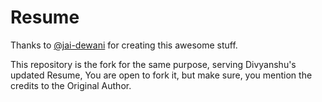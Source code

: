 # Resume 
Thanks to [@jai-dewani](https://github.com/jai-dewani) for creating this awesome stuff.

This repository is the fork for the same purpose, serving Divyanshu's updated Resume,
You are open to fork it, but make sure, you mention the credits to the Original Author. 
